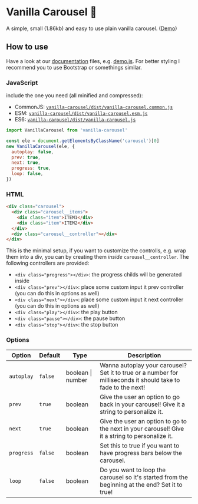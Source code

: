 # Vanilla Carousel 🎠

A simple, small (1.86kb) and easy to use plain vanilla carousel.
([Demo](https://muuvmuuv.github.io/vanilla-carousel/))

## How to use

Have a look at our [documentation](./docs) files, e.g. [demo.js](./docs/demo.js). For
better styling I recommend you to use Bootstrap or somethings similar.

### JavaScript

include the one you need (all minified and compressed):

- CommonJS:
  [`vanilla-carousel/dist/vanilla-carousel.common.js`](./dist/vanilla-carousel.common.js)
- ESM:
  [`vanilla-carousel/dist/vanilla-carousel.esm.js`](./dist/vanilla-carousel.esm.js)
- ES6: [`vanilla-carousel/dist/vanilla-carousel.js`](./dist/vanilla-carousel.js)

```js
import VanillaCarousel from 'vanilla-carousel'

const ele = document.getElementsByClassName('carousel')[0]
new VanillaCarousel(ele, {
  autoplay: false,
  prev: true,
  next: true,
  progress: true,
  loop: false,
})
```

### HTML

```html
<div class="carousel">
  <div class="carousel__items">
    <div class="item">ITEM1</div>
    <div class="item">ITEM2</div>
  </div>
  <div class="carousel__controller"></div>
</div>
```

This is the minimal setup, if you want to customize the controlls, e.g. wrap them
into a div, you can by creating them _inside_ `carousel__controller`. The following
controllers are provided:

- `<div class="progress"></div>`: the progress childs will be generated inside
- `<div class="prev"></div>`: place some custom input it prev controller (you can do
  this in options as well)
- `<div class="next"></div>`: place some custom input it next controller (you can do
  this in options as well)
- `<div class="play"></div>`: the play button
- `<div class="pause"></div>`: the pause button
- `<div class="stop"></div>`: the stop button

### Options

| Option     | Default | Type              | Description                                                                                                   |
| ---------- | ------- | ----------------- | ------------------------------------------------------------------------------------------------------------- |
| `autoplay` | `false` | boolean \| number | Wanna autoplay your carousel? Set it to true or a number for milliseconds it should take to fade to the next! |
| `prev`     | `true`  | boolean           | Give the user an option to go back in your carousel! Give it a string to personalize it.                      |
| `next`     | `true`  | boolean           | Give the user an option to go to the next in your carousel! Give it a string to personalize it.               |
| `progress` | `false` | boolean           | Set this to true if you want to have progress bars below the carousel.                                        |
| `loop`     | `false` | boolean           | Do you want to loop the carousel so it's started from the beginning at the end? Set it to true!               |

